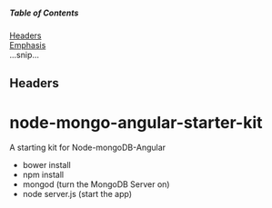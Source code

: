 ##### Table of Contents  
[Headers](#headers)  
[Emphasis](#emphasis)  
...snip...    
<a name="headers"/>
## Headers

# node-mongo-angular-starter-kit
A starting kit for Node-mongoDB-Angular
- bower install
- npm install
- mongod (turn the MongoDB Server on)
- node server.js (start the app)
